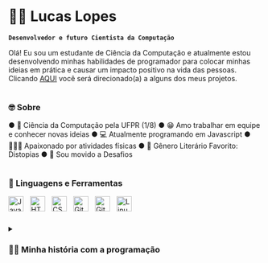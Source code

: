 # 🏄‍♂️ Lucas Lopes

**`Desenvolvedor e futuro Cientista da Computação`**

Olá! Eu sou um estudante de Ciência da Computação e atualmente estou desenvolvendo minhas habilidades de programador para colocar minhas ideias em prática e causar um impacto positivo na vida das pessoas.
Clicando <a href="https://linktr.ee/lucasblopes">AQUI</a> você será direcionado(a) a alguns dos meus projetos.

#

### 🤓 Sobre

● 🔭 Ciência da Computação pela UFPR (1/8)
● 😁 Amo trabalhar em equipe e conhecer novas ideias
● 💻 Atualmente programando em Javascript
● 🤸🏼‍♂️ Apaixonado por atividades físicas
● 📖 Gênero Literário Favorito: Distopias
● 🎯 Sou movido a Desafios

#

### 🧰 Linguagens e Ferramentas

<img align="left" alt="JavaScript" width="30px" style="padding-right:10px;" src="https://cdn.jsdelivr.net/gh/devicons/devicon/icons/javascript/javascript-plain.svg" />
<img align="left" alt="HTML" width="30px" style="padding-right:10px;" src="https://cdn.jsdelivr.net/gh/devicons/devicon/icons/html5/html5-plain.svg" />
<img align="left" alt="CSS" width="30px" style="padding-right:10px;" src="https://cdn.jsdelivr.net/gh/devicons/devicon/icons/css3/css3-plain.svg" />
<img align="left" alt="GitHub" width="30px" style="padding-right:10px;" src="https://cdn.jsdelivr.net/gh/devicons/devicon/icons/github/github-original.svg" />
<img align="left" alt="Git" width="30px" style="padding-right:10px;" src="https://cdn.jsdelivr.net/gh/devicons/devicon/icons/git/git-original.svg" />
<img align="left" alt="Linux" width="30px" style="padding-right:10px;" src="https://cdn.jsdelivr.net/gh/devicons/devicon/icons/linux/linux-original.svg" />
<br />

#

<details>
 <summary><h3>👨‍💻 Minha história com a programação</h3></summary>
   O meu primeiro contato com a programação foi quando eu estava decidindo qual curso eu iria fazer. Nesse sentido, encontrei a plataforma Codecademy, que depois de um teste vocacional, me recomendou fazer um curso de Javascript. Logo nas primeiras horas de estudo eu me apaixonei com a dinâmica da programação, o que me motivou a procurar mais conhecimento e estudar as ferramentas HTML5 e CSS3. Assim, decidi ingressar no curso de Ciência da Computação para obter um conhecimento mais amplo sobre o mundo da tecnologia da informação. Agora, o meu principal objetivo é continuar aprendendo e lançar o meu primeiro aplicativo.
